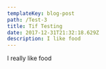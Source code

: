 ```yaml
---
templateKey: blog-post
path: /Test-3
title: Tif Testing
date: 2017-12-31T21:32:18.629Z
description: I like food
---
```

I really like food
